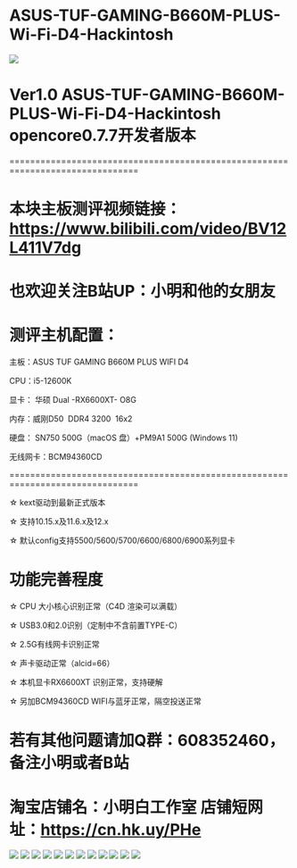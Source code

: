 # ASUS-TUF-GAMING-B660M-PLUS-Wi-Fi-D4-Hackintosh 

![](https://github.com/Xmingbai/ASUS-TUF-GAMING-B560M-PLUS-Wi-Fi-D4-Hackintosh/blob/main/1.png)

# Ver1.0  ASUS-TUF-GAMING-B660M-PLUS-Wi-Fi-D4-Hackintosh  opencore0.7.7开发者版本

===============================================================================

# 本块主板测评视频链接：https://www.bilibili.com/video/BV12L411V7dg

# 也欢迎关注B站UP：小明和他的女朋友

# 测评主机配置：

主板：ASUS TUF GAMING B660M PLUS WIFI D4

CPU：i5-12600K

显卡： 华硕 Dual -RX6600XT- O8G

内存：威刚D50  DDR4 3200  16x2

硬盘： SN750 500G（macOS 盘）+PM9A1 500G (Windows 11)

无线网卡：BCM94360CD 

===============================================================================

☆ kext驱动到最新正式版本

☆ 支持10.15.x及11.6.x及12.x

☆ 默认config支持5500/5600/5700/6600/6800/6900系列显卡


#  功能完善程度

☆ CPU 大小核心识别正常（C4D 渲染可以满载）

☆ USB3.0和2.0识别（定制中不含前置TYPE-C）

☆ 2.5G有线网卡识别正常

☆ 声卡驱动正常（alcid=66）

☆ 本机显卡RX6600XT 识别正常，支持硬解

☆ 另加BCM94360CD WIFI与蓝牙正常，隔空投送正常


# 若有其他问题请加Q群：608352460，备注小明或者B站


# 淘宝店铺名：小明白工作室  店铺短网址：https://cn.hk.uy/PHe



![](https://github.com/Xmingbai/ASUS-TUF-GAMING-B560M-PLUS-Wi-Fi-D4-Hackintosh/blob/main/2.png)
![](https://github.com/Xmingbai/ASUS-TUF-GAMING-B560M-PLUS-Wi-Fi-D4-Hackintosh/blob/main/DIMM.png)
![](https://github.com/Xmingbai/ASUS-TUF-GAMING-B560M-PLUS-Wi-Fi-D4-Hackintosh/blob/main/NVME.png)
![](https://github.com/Xmingbai/ASUS-TUF-GAMING-B560M-PLUS-Wi-Fi-D4-Hackintosh/blob/main/USB.png)
![](https://github.com/Xmingbai/ASUS-TUF-GAMING-B560M-PLUS-Wi-Fi-D4-Hackintosh/blob/main/RX6600XT.png)
![](https://github.com/Xmingbai/ASUS-TUF-GAMING-B560M-PLUS-Wi-Fi-D4-Hackintosh/blob/main/BT.png)
![](https://github.com/Xmingbai/ASUS-TUF-GAMING-B560M-PLUS-Wi-Fi-D4-Hackintosh/blob/main/BCM%20WIFI.png)
![](https://github.com/Xmingbai/ASUS-TUF-GAMING-B560M-PLUS-Wi-Fi-D4-Hackintosh/blob/main/audio.png)
![](https://github.com/Xmingbai/ASUS-TUF-GAMING-B560M-PLUS-Wi-Fi-D4-Hackintosh/blob/main/air%20drop.png)
![](https://github.com/Xmingbai/ASUS-TUF-GAMING-B560M-PLUS-Wi-Fi-D4-Hackintosh/blob/main/R23.png)
![](https://github.com/Xmingbai/ASUS-TUF-GAMING-B560M-PLUS-Wi-Fi-D4-Hackintosh/blob/main/Geekbench.png)
![](https://github.com/Xmingbai/ASUS-TUF-GAMING-B560M-PLUS-Wi-Fi-D4-Hackintosh/blob/main/C4d.png)


